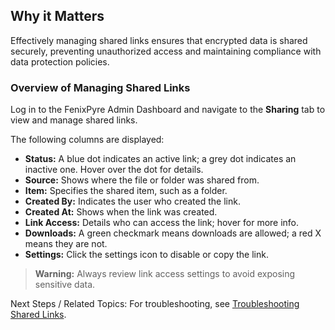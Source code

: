 
## Why it Matters
Effectively managing shared links ensures that encrypted data is shared securely, preventing unauthorized access and maintaining compliance with data protection policies.

### Overview of Managing Shared Links
Log in to the FenixPyre Admin Dashboard and navigate to the **Sharing** tab to view and manage shared links.

The following columns are displayed:

- **Status:** A blue dot indicates an active link; a grey dot indicates an inactive one. Hover over the dot for details.
- **Source:** Shows where the file or folder was shared from.
- **Item:** Specifies the shared item, such as a folder.
- **Created By:** Indicates the user who created the link.
- **Created At:** Shows when the link was created.
- **Link Access:** Details who can access the link; hover for more info.
- **Downloads:** A green checkmark means downloads are allowed; a red X means they are not.
- **Settings:** Click the settings icon to disable or copy the link.

<!-- IMG: ./media/managing-shared-links/screenshot.png | Alt: FenixPyre Admin Dashboard Sharing tab overview -->

> **Warning:** Always review link access settings to avoid exposing sensitive data.

Next Steps / Related Topics: For troubleshooting, see [Troubleshooting Shared Links](/troubleshooting-and-faq/troubleshooting-shared-links).